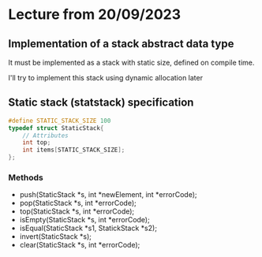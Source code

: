# Lecture from 20/09/2023

## Implementation of a stack abstract data type

It must be implemented as a stack with static size, defined on compile time.

I'll try to implement this stack using dynamic allocation later


## Static stack (statstack) specification

```c
#define STATIC_STACK_SIZE 100
typedef struct StaticStack{
	// Attributes
	int top;
	int items[STATIC_STACK_SIZE];
};
```

### Methods

- push(StaticStack *s, int *newElement, int *errorCode);
- pop(StaticStack *s, int *errorCode);
- top(StaticStack *s, int *errorCode);
- isEmpty(StaticStack *s, int *errorCode);
- isEqual(StaticStack *s1, StatickStack *s2);
- invert(StaticStack *s);
- clear(StaticStack *s, int *errorCode);
